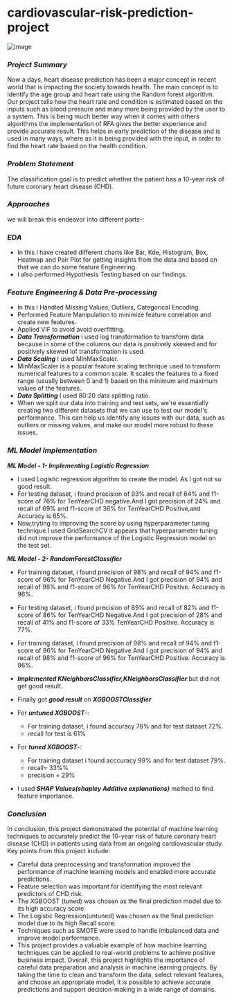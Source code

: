 # cardiovascular-risk-prediction-project
![image](https://github.com/MDRIZWANKHAN/cardiovascular-risk-prediction-project/assets/125923064/1b09b220-5426-4097-886e-4378ec0e3796)


### ***Project Summary*** 
Now a days, heart disease prediction has been a major concept in recent world that is impacting the society towards health. The main concept is to identify the age group and heart rate using the Random forest algorithm. Our project tells how the heart rate and condition is estimated based on the inputs such as blood pressure and many more being provided by the user to a system. This is being much better way when it comes with others algorithms the implementation of RFA gives the better experience and provide accurate result. This helps in early prediction of the disease and is used in many ways, where as it is being provided with the input, in order to find the heart rate based on the health condition.
### ***Problem Statement***
The classification goal is to predict whether the patient has a 10-year risk of future coronary heart disease (CHD).
### ***Approaches***
we will break this endeavor into different parts-:
### ***EDA***
- In this i have created different charts like Bar, Kde, Histogram, Box, Heatmap and Pair Plot for getting insights from the data and based on that we can do some feature Engineering.
- I also performed Hypothesis Testing based on our findings.
### ***Feature Engineering & Data Pre-processing***
- In this i Handled Missing Values, Outliers, Categorical Encoding.
- Performed Feature Manipulation to minimize feature correlation and create new features.
- Applied VIF to avoid avoid overfitting.
- ***Data Transformation*** i used log transformation to transform data because in some of the columns our data is positively skewed and for positively skewed lof transformation is used.
- ***Data Scaling*** I used MinMaxScaler.
- MinMaxScaler is a popular feature scaling technique used to transform numerical features to a common scale. It scales the features to a fixed range (usually between 0 and 1) based on the minimum and maximum values of the features.
- ***Data Splitting*** I used 80:20 data splitting ratio.
- When we split our data into training and test sets, we're essentially creating two different datasets that we can use to test our model's performance. This can help us identify any issues with our data, such as outliers or missing values, and make our model more robust to these issues.
### ***ML Model Implementation***
***ML Model - 1- Implementing Logistic Regression***
 - I used Logistic regression algorithm to create the model. As I got not so good result.
 - For testing dataset, i found precision of 93% and recall of 64% and f1-score of 76% for TenYearCHD negative.And I got precision of 24% and recall of 69% and f1-score of 36% for TenYearCHD Positive,and Accuracy is 65%.
 - Now,tryting to improving the score by using hyperparameter tuning technique.I used GridSearchCV it appears that hyperparameter tuning did not improve the performance of the Logistic Regression model on the test set.
   
***ML Model - 2- RandomForestClassifier***
 - For training dataset, i found precision of 98% and recall of 94% and f1-score of 96% for TenYearCHD Negative.And I got precision of 94% and recall of 98% and f1-score of 96% for TenYearCHD Positive. Accuracy is 96%.
 - For testing dataset, i found precision of 89% and recall of 82% and f1-score of 86% for TenYearCHD Negative.And I got precision of 28% and recall of 41% and f1-score of 33% TenYearCHD Positive. Accuracy is 77%.
 - For training dataset, i found precision of 98% and recall of 94% and f1-score of 96% for TenYearCHD Negative.And I got precision of 94% and recall of 98% and f1-score of 96% for TenYearCHD Positive. Accuracy is 96%.
 - ***Implemented KNeighborsClassifier,KNeighborsClassifier*** but did not get good result.
 - Finally got ***good result*** on ***XGBOOSTClassifier***
 - For ***untuned XGBOOST***-:
      - For training dataset, i found accuracy 78% and for test dataset 72%.
      - recall for test is 61%
 - For ***tuned XGBOOST***-:
      - For training dataset i found acccuracy 99% and for test dataset 79%.
      - recall= 33%%
      - precision = 29%

- I used ***SHAP Values(shapley Additive explanations)*** method to find feature importance.
  
### ***Conclusion***
In conclusion, this project demonstrated the potential of machine learning techniques to accurately predict the 10-year risk of future coronary heart disease (CHD) in patients using data from an ongoing cardiovascular study. Key points from this project include:

- Careful data preprocessing and transformation improved the performance of machine learning models and enabled more accurate predictions.
- Feature selection was important for identifying the most relevant predictors of CHD risk.
- The XGBOOST (tuned) was chosen as the final prediction model due to its high accuracy score.
- The Logistic Regression(untuned) was chosen as the final prediction model due to its high Recall score.
- Techniques such as SMOTE were used to handle imbalanced data and improve model performance.
- This project provides a valuable example of how machine learning techniques can be applied to real-world problems to achieve
  positive business impact.
Overall, this project highlights the importance of careful data preparation and analysis in machine learning projects.
  By taking the time to clean and transform the data, select relevant features, and choose an appropriate model,
  it is possible to achieve accurate predictions and support decision-making in a wide range of domains.
